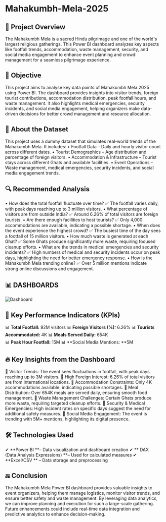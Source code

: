 # Mahakumbh-Mela-2025
## 📌 Project Overview
The Mahakumbh Mela is a sacred Hindu pilgrimage and one of the world's largest religious gatherings. This Power BI dashboard analyzes key aspects like footfall trends, accommodation, waste management, security, and social media engagement to enhance event planning and crowd management for a seamless pilgrimage experience.

## 🎯 Objective
This project aims to analyse key data points of Mahakumbh Mela 2025 using Power BI. The dashboard provides insights into visitor trends, foreign tourist contributions, accommodation distribution, peak footfall hours, and waste management. It also highlights medical emergencies, security incidents, and social media engagement, helping organizers make data-driven decisions for better crowd management and resource allocation.

## 📂 About the Dataset
This project uses a dummy dataset that simulates real-world trends of the Mahakumbh Mela. It includes:
	• Footfall Data – Daily and hourly visitor count across different dates.
	• Tourist Demographics – Age distribution and percentage of foreign visitors.
	• Accommodation & Infrastructure – Tourist stays across different Ghats and available facilities.
	• Event Operations – Waste management, medical emergencies, security incidents, and social media engagement trends.  

## 🔍 Recommended Analysis
• How does the total footfall fluctuate over time?
✅ The footfall varies daily, with peak days reaching up to 3 million visitors.
• What percentage of visitors are from outside India?
✅ Around 6.26% of total visitors are foreign tourists.
• Are there enough facilities to host tourists?
✅ Only 4,000 accommodations are available, indicating a possible shortage.
• When does the event experience the highest crowd?
✅ The busiest time of the day sees a footfall of 15 million visitors.
• How much waste is generated at each Ghat?
✅ Some Ghats produce significantly more waste, requiring focused cleanup efforts.
• What are the trends in medical emergencies and security incidents?
✅ High numbers of medical and security incidents occur on peak days, highlighting the need for better emergency response.
• How is the Mahakumbh Mela trending online?
✅ Over 5 million mentions indicate strong online discussions and engagement.

## 📊 DASHBOARDS
![Dashboard](https://github.com/user-attachments/assets/f3b306b3-b3a8-4efd-b548-116909af47b0)


## 📌 Key Performance Indicators (KPIs)
📊 **Total Footfall:** 92M visitors
📊 **Foreign Visitors (%):** 6.26% 
📊 **Tourists Accommodated:** 4K
📊 **Meals Served Daily:** 654K  
📊 **Peak Hour Footfall:** 15M
📊 **Social Media Mentions: **5M

## 🔥 Key Insights from the Dashboard
📌 Visitor Trends: The event sees fluctuations in footfall, with peak days reaching up to 3M visitors.
📌 High Foreign Interest: 6.26% of total visitors are from international locations.
📌 Accommodation Constraints: Only 4K accommodations available, indicating possible shortages.
📌 Meal Distribution: Over 654K meals are served daily, ensuring smooth food management.
📌 Waste Management Challenges: Certain Ghats produce more waste, requiring targeted cleanup efforts.
📌 Security & Medical Emergencies: High incident rates on specific days suggest the need for additional safety measures.
📌 Social Media Engagement: The event is trending with 5M+ mentions, highlighting its digital presence.

## 🛠 Technologies Used
✔ **Power BI **– Data visualization and dashboard creation
✔ ** DAX (Data Analysis Expressions) **– Used for calculated measures
✔ **Excel/CSV ** – Data storage and preprocessing

## 🔚 Conclusion
The Mahakumbh Mela Power BI dashboard provides valuable insights to event organizers, helping them manage logistics, monitor visitor trends, and ensure better safety and waste management. By leveraging data analytics, we can improve planning and execution for such a large-scale gathering. Future enhancements could include real-time data integration and predictive analytics to enhance decision-making.


